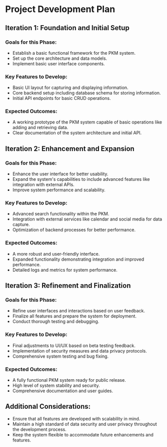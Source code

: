 # Project Development Plan

## Iteration 1: Foundation and Initial Setup

### Goals for this Phase:

- Establish a basic functional framework for the PKM system.
- Set up the core architecture and data models.
- Implement basic user interface components.

### Key Features to Develop:

- Basic UI layout for capturing and displaying information.
- Core backend setup including database schema for storing information.
- Initial API endpoints for basic CRUD operations.

### Expected Outcomes:

- A working prototype of the PKM system capable of basic operations like adding and retrieving data.
- Clear documentation of the system architecture and initial API.

## Iteration 2: Enhancement and Expansion

### Goals for this Phase:

- Enhance the user interface for better usability.
- Expand the system's capabilities to include advanced features like integration with external APIs.
- Improve system performance and scalability.

### Key Features to Develop:

- Advanced search functionality within the PKM.
- Integration with external services like calendar and social media for data capture.
- Optimization of backend processes for better performance.

### Expected Outcomes:

- A more robust and user-friendly interface.
- Expanded functionality demonstrating integration and improved performance.
- Detailed logs and metrics for system performance.

## Iteration 3: Refinement and Finalization

### Goals for this Phase:

- Refine user interfaces and interactions based on user feedback.
- Finalize all features and prepare the system for deployment.
- Conduct thorough testing and debugging.

### Key Features to Develop:

- Final adjustments to UI/UX based on beta testing feedback.
- Implementation of security measures and data privacy protocols.
- Comprehensive system testing and bug fixing.

### Expected Outcomes:

- A fully functional PKM system ready for public release.
- High level of system stability and security.
- Comprehensive documentation and user guides.

## Additional Considerations:

- Ensure that all features are developed with scalability in mind.
- Maintain a high standard of data security and user privacy throughout the development process.
- Keep the system flexible to accommodate future enhancements and features.
